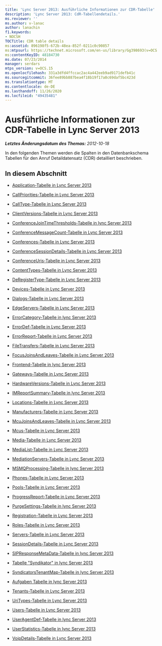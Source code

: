 ```yaml
---
title: 'Lync Server 2013: Ausführliche Informationen zur CDR-Tabelle'
description: 'Lync Server 2013: CdR-Tabellendetails.'
ms.reviewer: ''
ms.author: v-lanac
author: lanachin
f1.keywords:
- NOCSH
TOCTitle: CDR table details
ms:assetid: 896198f5-672b-48ea-852f-0211c0c90857
ms:mtpsurl: https://technet.microsoft.com/en-us/library/Gg398693(v=OCS.15)
ms:contentKeyID: 48184730
ms.date: 07/23/2014
manager: serdars
mtps_version: v=OCS.15
ms.openlocfilehash: 331a3dfd4ffccac2ac4a442eeb9ad9171defb41c
ms.sourcegitcommit: 36fee89bb887bea4f18b19f17a8c69daf5bc423d
ms.translationtype: MT
ms.contentlocale: de-DE
ms.lasthandoff: 11/26/2020
ms.locfileid: "49435481"
---
```

# <a name="cdr-table-details-in-lync-server-2013"></a>Ausführliche Informationen zur CDR-Tabelle in Lync Server 2013

<div data-xmlns="http://www.w3.org/1999/xhtml">

<div class="topic" data-xmlns="http://www.w3.org/1999/xhtml" data-msxsl="urn:schemas-microsoft-com:xslt" data-cs="https://msdn.microsoft.com/">

<div data-asp="https://msdn2.microsoft.com/asp">



</div>

<div id="mainSection">

<div id="mainBody">

<span> </span>

_**Letztes Änderungsdatum des Themas:** 2012-10-18_

In den folgenden Themen werden die Spalten in den Datenbankschema Tabellen für den Anruf Detaildatensatz (CDR) detailliert beschrieben.

<div>

## <a name="in-this-section"></a>In diesem Abschnitt

  - [Application-Tabelle in Lync Server 2013](lync-server-2013-application-table.md)

  - [CallPriorities-Tabelle in Lync Server 2013](lync-server-2013-callpriorities-table.md)

  - [CallType-Tabelle in Lync Server 2013](lync-server-2013-calltype-table.md)

  - [ClientVersions-Tabelle in Lync Server 2013](lync-server-2013-clientversions-table.md)

  - [ConferenceJoinTimeThresholds-Tabelle in lync Server 2013](lync-server-2013-conferencejointimethresholds-table.md)

  - [ConferenceMessageCount-Tabelle in Lync Server 2013](lync-server-2013-conferencemessagecount-table.md)

  - [Conferences-Tabelle in Lync Server 2013](lync-server-2013-conferences-table.md)

  - [ConferenceSessionDetails-Tabelle in Lync Server 2013](lync-server-2013-conferencesessiondetails-table.md)

  - [ConferenceUris-Tabelle in Lync Server 2013](lync-server-2013-conferenceuris-table.md)

  - [ContentTypes-Tabelle in Lync Server 2013](lync-server-2013-contenttypes-table.md)

  - [DeRegisterType-Tabelle in Lync Server 2013](lync-server-2013-deregistertype-table.md)

  - [Devices-Tabelle in Lync Server 2013](lync-server-2013-devices-table.md)

  - [Dialogs-Tabelle in Lync Server 2013](lync-server-2013-dialogs-table.md)

  - [EdgeServers-Tabelle in Lync Server 2013](lync-server-2013-edgeservers-table.md)

  - [ErrorCategory-Tabelle in lync Server 2013](lync-server-2013-errorcategory-table.md)

  - [ErrorDef-Tabelle in Lync Server 2013](lync-server-2013-errordef-table.md)

  - [ErrorReport-Tabelle in Lync Server 2013](lync-server-2013-errorreport-table.md)

  - [FileTransfers-Tabelle in Lync Server 2013](lync-server-2013-filetransfers-table.md)

  - [FocusJoinsAndLeaves-Tabelle in Lync Server 2013](lync-server-2013-focusjoinsandleaves-table.md)

  - [Frontend-Tabelle in lync Server 2013](lync-server-2013-frontend-table.md)

  - [Gateways-Tabelle in Lync Server 2013](lync-server-2013-gateways-table.md)

  - [HardwareVersions-Tabelle in Lync Server 2013](lync-server-2013-hardwareversions-table.md)

  - [IMReportSummary-Tabelle in lync Server 2013](lync-server-2013-imreportsummary-table.md)

  - [Locations-Tabelle in Lync Server 2013](lync-server-2013-locations-table.md)

  - [Manufacturers-Tabelle in Lync Server 2013](lync-server-2013-manufacturers-table.md)

  - [McuJoinsAndLeaves-Tabelle in Lync Server 2013](lync-server-2013-mcujoinsandleaves-table.md)

  - [Mcus-Tabelle in Lync Server 2013](lync-server-2013-mcus-table.md)

  - [Media-Tabelle in Lync Server 2013](lync-server-2013-media-table.md)

  - [MediaList-Tabelle in Lync Server 2013](lync-server-2013-medialist-table.md)

  - [MediationServers-Tabelle in Lync Server 2013](lync-server-2013-mediationservers-table.md)

  - [MSMQProcessing-Tabelle in lync Server 2013](lync-server-2013-msmqprocessing-table.md)

  - [Phones-Tabelle in Lync Server 2013](lync-server-2013-phones-table.md)

  - [Pools-Tabelle in Lync Server 2013](lync-server-2013-pools-table.md)

  - [ProgressReport-Tabelle in Lync Server 2013](lync-server-2013-progressreport-table.md)

  - [PurgeSettings-Tabelle in lync Server 2013](lync-server-2013-purgesettings-table.md)

  - [Registration-Tabelle in Lync Server 2013](lync-server-2013-registration-table.md)

  - [Roles-Tabelle in Lync Server 2013](lync-server-2013-roles-table.md)

  - [Servers-Tabelle in Lync Server 2013](lync-server-2013-servers-table.md)

  - [SessionDetails-Tabelle in Lync Server 2013](lync-server-2013-sessiondetails-table.md)

  - [SIPResponseMetaData-Tabelle in lync Server 2013](lync-server-2013-sipresponsemetadata-table.md)

  - [Tabelle "Syndikator" in lync Server 2013](lync-server-2013-syndicators-table.md)

  - [SyndicatorsTenantMap-Tabelle in lync Server 2013](lync-server-2013-syndicatorstenantmap-table.md)

  - [Aufgaben Tabelle in lync Server 2013](lync-server-2013-task-table.md)

  - [Tenants-Tabelle in Lync Server 2013](lync-server-2013-tenants-table.md)

  - [UriTypes-Tabelle in Lync Server 2013](lync-server-2013-uritypes-table.md)

  - [Users-Tabelle in Lync Server 2013](lync-server-2013-users-table.md)

  - [UserAgentDef-Tabelle in lync Server 2013](lync-server-2013-useragentdef-table.md)

  - [UserStatistics-Tabelle in lync Server 2013](lync-server-2013-userstatistics-table.md)

  - [VoipDetails-Tabelle in Lync Server 2013](lync-server-2013-voipdetails-table.md)

</div>

</div>

<span> </span>

</div>

</div>

</div>

